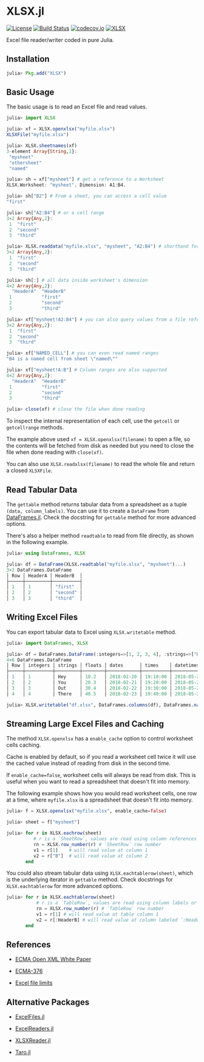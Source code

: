 
# XLSX.jl

[![License](http://img.shields.io/badge/license-MIT-brightgreen.svg?style=flat)](LICENSE)
[![Build Status](https://travis-ci.org/felipenoris/XLSX.jl.svg?branch=master)](https://travis-ci.org/felipenoris/XLSX.jl)
[![codecov.io](http://codecov.io/github/felipenoris/XLSX.jl/coverage.svg?branch=master)](http://codecov.io/github/felipenoris/XLSX.jl?branch=master)
[![XLSX](http://pkg.julialang.org/badges/XLSX_0.6.svg)](http://pkg.julialang.org/?pkg=XLSX&ver=0.6)

Excel file reader/writer coded in pure Julia.

## Installation

```julia
julia> Pkg.add("XLSX")
```

## Basic Usage

The basic usage is to read an Excel file and read values.

```julia
julia> import XLSX

julia> xf = XLSX.openxlsx("myfile.xlsx")
XLSXFile("myfile.xlsx")

julia> XLSX.sheetnames(xf)
3-element Array{String,1}:
 "mysheet"
 "othersheet"
 "named"

julia> sh = xf["mysheet"] # get a reference to a Worksheet
XLSX.Worksheet: "mysheet". Dimension: A1:B4.

julia> sh["B2"] # From a sheet, you can access a cell value
"first"

julia> sh["A2:B4"] # or a cell range
3×2 Array{Any,2}:
 1  "first" 
 2  "second"
 3  "third"

julia> XLSX.readdata("myfile.xlsx", "mysheet", "A2:B4") # shorthand for all above
3×2 Array{Any,2}:
 1  "first" 
 2  "second"
 3  "third"

julia> sh[:] # all data inside worksheet's dimension
4×2 Array{Any,2}:
  "HeaderA"  "HeaderB"
 1           "first"  
 2           "second" 
 3           "third"

julia> xf["mysheet!A2:B4"] # you can also query values from a file reference
3×2 Array{Any,2}:
 1  "first" 
 2  "second"
 3  "third"

julia> xf["NAMED_CELL"] # you can even read named ranges
"B4 is a named cell from sheet \"named\""

julia> xf["mysheet!A:B"] # Column ranges are also supported
4×2 Array{Any,2}:
  "HeaderA"  "HeaderB"
 1           "first"
 2           "second"
 3           "third"

julia> close(xf) # close the file when done reading
```

To inspect the internal representation of each cell, use the `getcell` or `getcellrange` methods.

The example above used `xf = XLSX.openxlsx(filename)` to open a file, so the contents will be fetched from disk as needed
but you need to close the file when done reading with `close(xf)`.

You can also use `XLSX.readxlsx(filename)` to read the whole file and return a closed `XLSXFile`.

## Read Tabular Data

The `gettable` method returns tabular data from a spreadsheet as a tuple `(data, column_labels)`.
You can use it to create a `DataFrame` from [DataFrames.jl](https://github.com/JuliaData/DataFrames.jl).
Check the docstring for `gettable` method for more advanced options.

There's also a helper method `readtable` to read from file directly, as shown in the following example.

```julia
julia> using DataFrames, XLSX

julia> df = DataFrame(XLSX.readtable("myfile.xlsx", "mysheet")...)
3×2 DataFrames.DataFrame
│ Row │ HeaderA │ HeaderB  │
├─────┼─────────┼──────────┤
│ 1   │ 1       │ "first"  │
│ 2   │ 2       │ "second" │
│ 3   │ 3       │ "third"  │
```

## Writing Excel Files

You can export tabular data to Excel using `XLSX.writetable` method.

```julia
julia> import DataFrames, XLSX

julia> df = DataFrames.DataFrame(:integers=>[1, 2, 3, 4], :strings=>["Hey", "You", "Out", "There"], :floats=>[10.2, 20.3, 30.4, 40.5], :dates=>[Date(2018,2,20), Date(2018,2,21), Date(2018,2,22), Date(2018,2,23)], :times=>[Dates.Time(19,10), Dates.Time(19,20), Dates.Time(19,30), Dates.Time(19,40)], :datetimes=>[Dates.DateTime(2018,5,20,19,10), Dates.DateTime(2018,5,20,19,20), Dates.DateTime(2018,5,20,19,30), Dates.DateTime(2018,5,20,19,40)]):floats=>[10.2, 20.3, 30.4, 40.5])
4×6 DataFrames.DataFrame
│ Row │ integers │ strings │ floats │ dates      │ times    │ datetimes           │
├─────┼──────────┼─────────┼────────┼────────────┼──────────┼─────────────────────┤
│ 1   │ 1        │ Hey     │ 10.2   │ 2018-02-20 │ 19:10:00 │ 2018-05-20T19:10:00 │
│ 2   │ 2        │ You     │ 20.3   │ 2018-02-21 │ 19:20:00 │ 2018-05-20T19:20:00 │
│ 3   │ 3        │ Out     │ 30.4   │ 2018-02-22 │ 19:30:00 │ 2018-05-20T19:30:00 │
│ 4   │ 4        │ There   │ 40.5   │ 2018-02-23 │ 19:40:00 │ 2018-05-20T19:40:00 │

julia> XLSX.writetable("df.xlsx", DataFrames.columns(df), DataFrames.names(df))
```

## Streaming Large Excel Files and Caching

The method `XLSX.openxlsx` has a `enable_cache` option to control worksheet cells caching.

Cache is enabled by default, so if you read a worksheet cell twice it will use the cached value instead of reading from disk
in the second time.

If `enable_cache=false`, worksheet cells will always be read from disk.
This is useful when you want to read a spreadsheet that doesn't fit into memory.

The following example shows how you would read worksheet cells, one row at a time,
where `myfile.xlsx` is a spreadsheet that doesn't fit into memory.

```julia
julia> f = XLSX.openxlsx("myfile.xlsx", enable_cache=false)

julia> sheet = f["mysheet"]

julia> for r in XLSX.eachrow(sheet)
          # r is a `SheetRow`, values are read using column references
          rn = XLSX.row_number(r) # `SheetRow` row number
          v1 = r[1]    # will read value at column 1
          v2 = r["B"]  # will read value at column 2
       end
```

You could also stream tabular data using `XLSX.eachtablerow(sheet)`, which is the underlying iterator in `gettable` method.
Check docstrings for `XLSX.eachtablerow` for more advanced options.

```julia
julia> for r in XLSX.eachtablerow(sheet)
           # r is a `TableRow`, values are read using column labels or numbers
           rn = XLSX.row_number(r) # `TableRow` row number
           v1 = r[1] # will read value at table column 1
           v2 = r[:HeaderB] # will read value at column labeled `:HeaderB`
       end
```

## References

* [ECMA Open XML White Paper](https://www.ecma-international.org/news/TC45_current_work/OpenXML%20White%20Paper.pdf)

* [ECMA-376](https://www.ecma-international.org/publications/standards/Ecma-376.htm)

* [Excel file limits](https://support.office.com/en-gb/article/excel-specifications-and-limits-1672b34d-7043-467e-8e27-269d656771c3)

## Alternative Packages

* [ExcelFiles.jl](https://github.com/davidanthoff/ExcelFiles.jl)

* [ExcelReaders.jl](https://github.com/davidanthoff/ExcelReaders.jl)

* [XLSXReader.jl](https://github.com/mpastell/XLSXReader.jl)

* [Taro.jl](https://github.com/aviks/Taro.jl)
